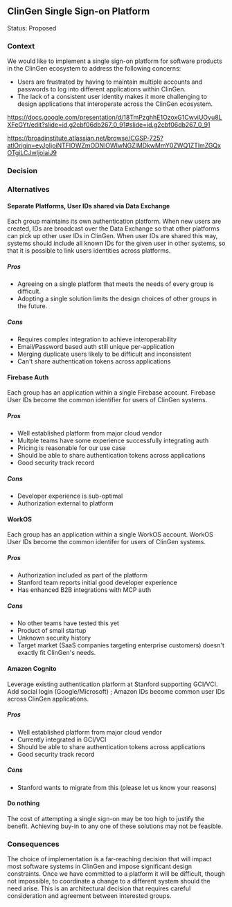 ## ClinGen Single Sign-on Platform

Status: Proposed

### Context

We would like to implement a single sign-on platform for software products in the ClinGen ecosystem to address the following concerns:

* Users are frustrated by having to maintain multiple accounts and passwords to log into different applications within ClinGen.
* The lack of a consistent user identity makes it more challenging to design applications that interoperate across the ClinGen ecosystem.

https://docs.google.com/presentation/d/18TmPzghhE1OzoxG1CwviUOyu8LXFeGYt/edit?slide=id.g2cbf06db267_0_91#slide=id.g2cbf06db267_0_91

https://broadinstitute.atlassian.net/browse/CGSP-725?atlOrigin=eyJpIjoiNTFlOWZmODNlOWIwNGZlMDkwMmY0ZWQ1ZTlmZGQxOTgiLCJwIjoiaiJ9

### Decision

### Alternatives

#### Separate Platforms, User IDs shared via Data Exchange

Each group maintains its own authentication platform. When new users are created, IDs are broadcast over the Data Exchange so that other platforms can pick up other user IDs in ClinGen. When user IDs are shared this way, systems should include all known IDs for the given user in other systems, so that it is possible to link users identities across platforms.

##### Pros

* Agreeing on a single platform that meets the needs of every group is difficult.
* Adopting a single solution limits the design choices of other groups in the future.

##### Cons

* Requires complex integration to achieve interoperability
* Email/Password based auth still unique per-application
* Merging duplicate users likely to be difficult and inconsistent
* Can't share authentication tokens across applications

#### Firebase Auth

Each group has an application within a single Firebase account. Firebase User IDs become the common identifier for users of ClinGen systems.

##### Pros

* Well established platform from major cloud vendor
* Multple teams have some experience successfully integrating auth
* Pricing is reasonable for our use case
* Should be able to share authentication tokens across applications
* Good security track record

##### Cons

* Developer experience is sub-optimal
* Authorization external to platform

#### WorkOS

Each group has an application within a single WorkOS account. WorkOS User IDs become the common identifer for users of ClinGen systems.

##### Pros

* Authorization included as part of the platform
* Stanford team reports initial good developer experience
* Has enhanced B2B integrations with MCP auth

##### Cons

* No other teams have tested this yet
* Product of small startup
* Unknown security history
* Target market (SaaS companies targeting enterprise customers) doesn't exactly fit ClinGen's needs.

#### Amazon Cognito

Leverage existing authentication platform at Stanford supporting GCI/VCI. Add social login (Google/Microsoft) ; Amazon IDs become common user IDs across ClinGen applications.

##### Pros

* Well established platform from major cloud vendor
* Currently integrated in GCI/VCI
* Should be able to share authentication tokens across applications
* Good security track record

##### Cons

* Stanford wants to migrate from this (please let us know your reasons)

#### Do nothing

The cost of attempting a single sign-on may be too high to justify the benefit. Achieving buy-in to any one of these solutions may not be feasible.

### Consequences

The choice of implementation is a far-reaching decision that will impact most software systems in ClinGen and impose significant design constraints. Once we have committed to a platform it will be difficult, though not impossible, to coordinate a change to a different system should the need arise. This is an architectural decision that requires careful consideration and agreement between interested groups.
